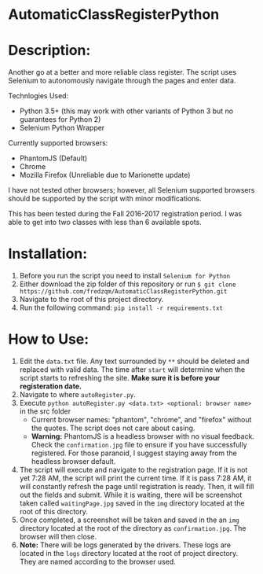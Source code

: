 # AutomaticClassRegisterPython
# Description:
Another go at a better and more reliable class register.
The script uses Selenium to autonomously navigate through the pages and enter data.

Technlogies Used:
  - Python 3.5+ (this may work with other variants of Python 3 but no guarantees for Python 2)
  - Selenium Python Wrapper

Currently supported browsers:
  - PhantomJS             (Default)
  - Chrome
  - Mozilla Firefox       (Unreliable due to Marionette update)

I have not tested other browsers; however, all Selenium supported browsers should be supported by the script with minor modifications.

This has been tested during the Fall 2016-2017 registration period. I was able to get into two classes with less than 6 available spots.

# Installation:
  1. Before you run the script you need to install `Selenium for Python`
  2. Either download the zip folder of this repository or run `$ git clone https://github.com/fredzqm/AutomaticClassRegisterPython.git`
  3. Navigate to the root of this project directory.
  4. Run the following command: `pip install -r requirements.txt`

# How to Use:
  1. Edit the `data.txt` file. Any text surrounded by `**` should be deleted and replaced with valid data. The time after `start` will determine when the script starts to refreshing the site. **Make sure it is before your registeration date.**
  2. Navigate to where `autoRegister.py`.
  4. Execute `python autoRegister.py <data.txt> <optional: browser name>` in the src folder
     - Current browser names: "phantom", "chrome", and "firefox" without the quotes. The script does not care about casing.
     - **Warning:** PhantomJS is a headless browser with no visual feedback. Check the `confirmation.jpg` file to ensure if you have successfully registered. For those paranoid, I suggest staying away from the headless browser default.
  5. The script will execute and navigate to the registration page. If it is not yet 7:28 AM, the script will print the current time. If it is pass 7:28 AM, it will constantly refresh the page until registration is ready. Then, it will fill out the fields and submit. While it is waiting, there will be screenshot taken called `waitingPage.jpg` saved in the `img` directory located at the root of this directory.
  6. Once completed, a screenshot will be taken and saved in the an `img` directory located at the root of the directory as `confirmation.jpg`. The browser will then close.
  7. **Note:** There will be logs generated by the drivers. These logs are located in the `logs` directory located at the root of project directory. They are named according to the browser used.
